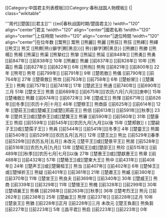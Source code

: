 <noinclude>[[Category:中国君主列表模板]][[Category:春秋战国人物模板]]</noinclude>
{| class="wikitable"
<!--<table border="1">-->
<tr><td colspan="5" align="center">'''周代[[楚国]][[君主]]''' {{ed|春秋战国时期/楚国君主}}</td>
!width="120" align="center"|君主
!width="120" align="center"|國君名称
!width="120" align="center"|上任時間
!width="120" align="center"|退位時間
!width="120" align="center"|在位年数
</tr>
<tr>
<td>[[鬻熊]]</td>
<td>鬻熊</td>
<td></td>
<td></td>
<td></td>
</tr><tr>
<td>[[熊麗]]</td>
<td>熊麗</td>
<td></td>
<td></td>
<td></td>
</tr><tr>
<td>[[熊狂]]</td>
<td>熊狂</td>
<td></td>
<td></td>
<td></td>
</tr><tr>
<td>[[熊繹]]</td>
<td>熊繹</td>
<td></td>
<td></td>
<td></td>
</tr><tr>
<td>[[熊艾]]</td>
<td>熊艾</td>
<td></td>
<td></td>
<td></td>
</tr><tr>
<td>[[熊䵣|熊{{僻字|䵣|黑旦}}]]</td>
<td>熊{{僻字|䵣|黑旦}}</td>
<td></td>
<td></td>
<td></td>
</tr><tr>
<td>[[熊勝]]</td>
<td>熊勝</td>
<td></td>
<td></td>
<td></td>
</tr><tr>
<td>[[熊楊]]</td>
<td>熊楊</td>
<td></td>
<td></td>
<td></td>
</tr><tr>
<td>[[熊渠]]</td>
<td>熊渠</td>
<td></td>
<td></td>
<td></td>
</tr><tr>
<td>[[熊摯红]]</td>
<td>熊摯</td>
<td></td>
<td></td>
<td></td>
</tr><tr>
<td>[[熊延]]</td>
<td>熊延</td>
<td></td>
<td>[[前848年]]</td>
<td></td>
</tr><tr>
<td>[[熊勇]]</td>
<td>熊勇</td>
<td>[[前847年]]</td>
<td>[[前838年]]</td>
<td>10年</td>
</tr><tr>
<td>[[熊嚴]]</td>
<td>熊嚴</td>
<td>[[前837年]]</td>
<td>[[前828年]]</td>
<td>10年</td>
</tr><tr>
<td>[[熊霜]]</td>
<td>熊霜</td>
<td>[[前827年]]</td>
<td>[[前822年]]</td>
<td>6年</td>
</tr><tr>
<td>[[熊徇]]</td>
<td>熊徇</td>
<td>[[前821年]]</td>
<td>[[前800年]]</td>
<td>22年</td>
</tr><tr>
<td>[[熊咢]]</td>
<td>熊咢</td>
<td>[[前799年]]</td>
<td>[[前791年]]</td>
<td>9年</td>
</tr><tr>
<td>[[楚若敖]]</td>
<td>熊儀</td>
<td>[[前790年]]</td>
<td>[[前764年]]</td>
<td>27年</td>
</tr><tr>
<td>[[楚霄敖]]</td>
<td>熊坎</td>
<td>[[前763年]]</td>
<td>[[前758年]]</td>
<td>6年</td>
</tr><tr>
<td>[[楚蚡冒]] ( [[楚厲王]] )</td>
<td>熊眴</td>
<td>[[前757年]]</td>
<td>[[前741年]]</td>
<td>17年</td>
</tr><tr>
<td>[[楚武王]]</td>
<td>熊通</td>
<td>[[前740年]]</td>
<td>[[前690年]]三月</td>
<td>51年</td>
</tr><tr>
<td>[[楚文王]]</td>
<td>熊貲</td>
<td>[[前689年]]</td>
<td>[[前675年]][[农历六月|六月]][[庚申]]</td>
<td>15年</td>
</tr><tr>
<td>[[楚堵敖]]</td>
<td>熊艱</td>
<td>[[前674年]]</td>
<td>[[前672年]]</td>
<td>3年</td>
</tr><tr>
<td>[[楚成王]]</td>
<td>熊惲</td>
<td>[[前671年]]</td>
<td>[[前626年]][[冬季]][[农历十月|十月]]</td>
<td>46年</td>
</tr><tr>
<td>[[楚穆王]]</td>
<td>熊商臣</td>
<td>[[前625年]]</td>
<td>[[前614年]]</td>
<td>12年</td>
</tr><tr>
<td>[[楚莊王]]或[[楚臧王]]或楚[[荊莊王]] </td>
<td>熊侶</td>
<td>[[前613年]]</td>
<td>[[前591年]][[秋季]]</td>
<td>23年</td>
</tr><tr>
<td>[[楚共王]]或[[楚恭王]]或[[楚龔王]]</td>
<td>熊審</td>
<td>[[前590年]]</td>
<td>[[前560年]]</td>
<td>31年</td>
</tr><tr>
<td>[[楚康王]]</td>
<td>熊招</td>
<td>[[前559年]]</td>
<td>[[前545年]][[农历九月|九月]]以後</td>
<td>15年</td>
</tr><tr>
<td>[[楚郏敖]] ( [[楚嗣子王]]或[[楚孺子王]] )</td>
<td>熊員</td>
<td>[[前544年]]</td>
<td>[[前541年]][[冬季]]</td>
<td>4年</td>
</tr><tr>
<td>[[楚靈王]]</td>
<td>熊圍</td>
<td>[[前540年]]</td>
<td>[[前529年]][[农历五月|五月]]</td>
<td>12年</td>
</tr><tr>
<td>[[楚王比]]</td>
<td>熊比</td>
<td>[[前529年]]春季</td>
<td>[[前529年]][[农历五月|五月]]</td>
<td>未改元</td>
</tr><tr>
<td>[[楚平王]]或[[楚景平王]]</td>
<td>熊居</td>
<td>[[前528年]]</td>
<td>[[前516年]][[农历九月|九月]]</td>
<td>13年</td>
</tr><tr>
<td>[[楚昭王]]或[[楚卲王]]</td>
<td>熊珍</td>
<td>[[前515年]]</td>
<td>[[前489年]][[秋季]][[农历七月|七月]]以後</span></td>
<td>27年</td>
</tr><tr>
<td>[[楚惠王]]或[[楚獻惠王]]</td>
<td>熊章</td>
<td>[[前488年]]</td>
<td>[[前432年]]</td>
<td>57年</td>
</tr><tr>
<td>[[楚簡王]]或[[楚柬大王]]</td>
<td>熊中</td>
<td>[[前431年]]</td>
<td>[[前408年]]</td>
<td>24年</td>
</tr><tr>
<td>[[楚声王]]或[[楚聲桓王]]</td>
<td>熊当</td>
<td>[[前407年]]</td>
<td>[[前402年]]</td>
<td>6年</td>
</tr><tr>
<td>[[楚悼王]]或[[楚悼折王]]</td>
<td>熊疑</td>
<td>[[前401年]]</td>
<td>[[前381年]]</td>
<td>21年</td>
</tr><tr>
<td>[[楚肅王]]</td>
<td>熊臧</td>
<td>[[前380年]]</td>
<td>[[前370年]]</td>
<td>11年</td>
</tr><tr>
<td>[[楚宣王]]</td>
<td>熊良夫</td>
<td>[[前369年]]</td>
<td>[[前340年]]</td>
<td>30年</td>
</tr><tr>
<td>[[楚威王]]</td>
<td>熊商</td>
<td>[[前339年]]</td>
<td>[[前329年]]</td>
<td>11年</td>
</tr><tr>
<td>[[楚懷王]]</td>
<td>熊槐</td>
<td>[[前328年]]</td>
<td>[[前299年]]</td>
<td>30年</td>
</tr><tr>
<td>[[楚頃襄王]]</td>
<td>熊横</td>
<td>[[前298年]]</td>
<td>[[前263年]][[秋季]]</td>
<td>36年</td>
</tr><tr>
<td>[[楚考烈王]]</td>
<td>熊元</td>
<td>[[前262年]]</td>
<td>[[前238年]]</td>
<td>25年</td>
</tr><tr>
<td>[[楚幽王]]</td>
<td>熊悍</td>
<td>[[前237年]]</td>
<td>[[前228年]]正月</td>
<td>10年</td>
</tr><tr>
<td>[[楚哀王]]</td>
<td>熊猶</td>
<td>[[前228年]]正月</td>
<td>[[前228年]]三月</td>
<td>未改元</td>
</tr><tr>
<td>[[楚王負芻]]</td>
<td>熊負芻</td>
<td>[[前227年]]</td>
<td>[[前223年]]</td>
<td>5年</td>
</tr><tr>
<td>[[昌平君]]</td>
<td>熊启</td>
<td>[[前223年]]</td>
<td>[[前223年]]</td>
<td>0年</td>
</tr>
</table>